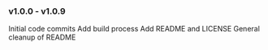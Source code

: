 ### v1.0.0 - v1.0.9
Initial code commits
Add build process
Add README and LICENSE
General cleanup of README
